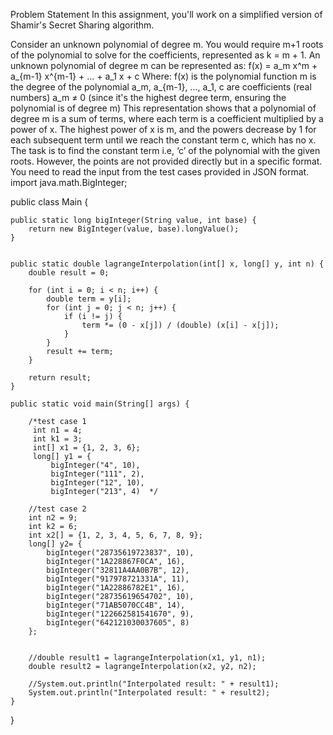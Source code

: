 Problem Statement
In this assignment, you'll work on a simplified version of Shamir's Secret Sharing algorithm.

Consider an unknown polynomial of degree m. You would require m+1 roots of the polynomial to solve for the coefficients, represented as k = m + 1.
An unknown polynomial of degree m can be represented as:
f(x) = a_m x^m + a_{m-1} x^{m-1} + ... + a_1 x + c
Where:
f(x) is the polynomial function
m is the degree of the polynomial
a_m, a_{m-1}, ..., a_1, c are coefficients (real numbers)
a_m ≠ 0 (since it's the highest degree term, ensuring the polynomial is of degree m)
This representation shows that a polynomial of degree m is a sum of terms, where each term is a coefficient multiplied by a power of x. The highest power of x is m, and the powers decrease by 1 for each subsequent term until we reach the constant term c, which has no x.
The task is to find the constant term i.e, ‘c’ of the polynomial with the given roots. However, the points are not provided directly but in a specific format.
You need to read the input from the test cases provided in JSON format.
import java.math.BigInteger;

public class Main {


	public static long bigInteger(String value, int base) {
		return new BigInteger(value, base).longValue();
	}


	public static double lagrangeInterpolation(int[] x, long[] y, int n) {
		double result = 0;

		for (int i = 0; i < n; i++) {
			double term = y[i];
			for (int j = 0; j < n; j++) {
				if (i != j) {
					term *= (0 - x[j]) / (double) (x[i] - x[j]);
				}
			}
			result += term;
		}

		return result;
	}

	public static void main(String[] args) {

		/*test case 1
		 int n1 = 4;
		 int k1 = 3;
		 int[] x1 = {1, 2, 3, 6};
		 long[] y1 = {
		     bigInteger("4", 10),
		     bigInteger("111", 2),
		     bigInteger("12", 10),
		     bigInteger("213", 4)  */

		//test case 2
		int n2 = 9;
		int k2 = 6;
		int x2[] = {1, 2, 3, 4, 5, 6, 7, 8, 9};
		long[] y2= {
			bigInteger("28735619723837", 10),
			bigInteger("1A228867F0CA", 16),
			bigInteger("32811A4AA0B7B", 12),
			bigInteger("917978721331A", 11),
			bigInteger("1A22886782E1", 16),
			bigInteger("28735619654702", 10),
			bigInteger("71AB5070CC4B", 14),
			bigInteger("122662581541670", 9),
			bigInteger("642121030037605", 8)
		};


		//double result1 = lagrangeInterpolation(x1, y1, n1);
		double result2 = lagrangeInterpolation(x2, y2, n2);

		//System.out.println("Interpolated result: " + result1);
		System.out.println("Interpolated result: " + result2);
	}
}
